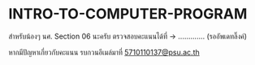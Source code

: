 # INTRO-TO-COMPUTER-PROGRAM
สำหรับน้องๆ นศ. Section 06 นะครับ
ตรวจสอบคะแนนได้ที่ -> ............. (รออัพเดทลิ๊งค์)

หากมีปัญหาเกี่ยวกับคะแนน รบกวนอีเมล์มาที่ 5710110137@psu.ac.th
